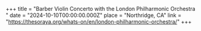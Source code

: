 +++
title = "Barber Violin Concerto with the London Philharmonic Orchestra "
date = "2024-10-10T00:00:00.000Z"
place = "Northridge, CA"
link = "https://thesoraya.org/whats-on/en/london-philharmonic-orchestra/"
+++

